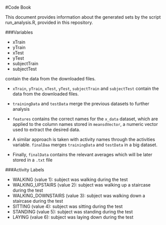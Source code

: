 #Code Book

This document provides information about the generated sets by the script run_analysis.R, provided in this repository.

###Variables
+ xTrain
+ yTrain
+ xTest
+ yTest
+ subjectTrain
+ subjectTest
 
contain the data from the downloaded files.

+ `xTrain`, `yTrain`, `xTest`, `yTest`, `subjectTrain` and `subjectTest` contain the data from the downloaded files.
+ `trainingData` and `testData` merge the previous datasets to further analysis
+ `features` contains the correct names for the `x_data` dataset, which are applied to the column names stored in `meansdVector`, a numeric vector used to extract the desired data.

+ A similar approach is taken with activity names through the activities variable.
`finalDaa` merges `trainingData` and `testData` in a big dataset.

+ Finally, `finalData` contains the relevant averages which will be later stored in a `.txt` file


###Activity Labels

+ WALKING (value 1): subject was walking during the test
+ WALKING_UPSTAIRS (value 2): subject was walking up a staircase during the test
+ WALKING_DOWNSTAIRS (value 3): subject was walking down a staircase during the test
+ SITTING (value 4): subject was sitting during the test
+ STANDING (value 5): subject was standing during the test
+ LAYING (value 6): subject was laying down during the test
